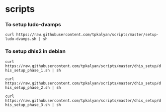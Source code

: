 # scripts
 ### To setup ludo-dvamps
 ``curl https://raw.githubusercontent.com/tpkalyan/scripts/master/setup-ludo-dvamps.sh | sh``

 ### To setup dhis2 in debian
 ``curl https://raw.githubusercontent.com/tpkalyan/scripts/master/dhis_setup/dhis_setup_phase_1.sh | sh``

 ``curl https://raw.githubusercontent.com/tpkalyan/scripts/master/dhis_setup/dhis_setup_phase_2.sh | sh``

 ``curl https://raw.githubusercontent.com/tpkalyan/scripts/master/dhis_setup/dhis_setup_phase_3.sh | sh``

